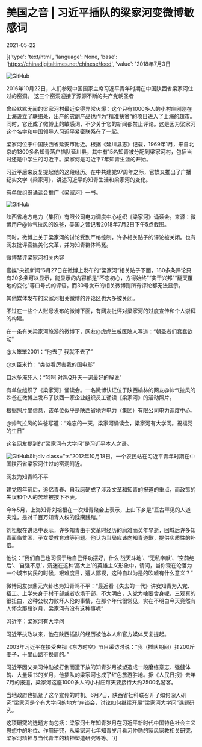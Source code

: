# 美国之音 | 习近平插队的梁家河变微博敏感词

2021-05-22

[{'type': 'text/html', 'language': None, 'base': 'https://chinadigitaltimes.net/chinese/feed', 'value': '2018年7月3日 

![GitHub](https://chinadigitaltimes.net/chinese/files/2021/05/3-1.jpeg)

2016年10月22日，人们参观中国国家主席习近平青年时期在中国陕西省梁家河住过的窑洞。 这三个窑洞迎接了源源不断的共产党朝圣者



曾经默默无闻的梁家河村最近变得异常火爆：这个只有1000多人的小村庄刚刚在上海设立了联络处，出产的农副产品也作为“精准扶贫”的项目进入了上海的超市。同时，它还成了微博上的敏感词，不少关于它的新闻都禁止评论。这是因为梁家河这个名字和中国领导人习近平紧密联系在了一起。

梁家河位于中国陕西省延安市附近。根据《延川县志》记载，1969年1月，来自北京的1300多名知青落户插队延川县，其中有15名知青被分配到梁家河村，包括当时还是中学生的习近平。梁家河是习近平7年知青生涯的开始。

习近平后来反复提起他的这段经历。在中共建党97周年之际，官媒又推出了广播纪实文学《梁家河》，讲述习近平的知青生活和梁家河的变化。

有单位组织诵读会推广《梁家河》一书。

![GitHub](https://chinadigitaltimes.net/chinese/files/2021/05/post-666260-60a8ee10040b6.png)

陕西省地方电力（集团）有限公司电力调度中心组织《梁家河》诵读会。来源：微博用户@帅气拉风的姝爸，美国之音记者2018年7月2日下午5点截图。



同时，微博上关于梁家河的讨论受到严格控制，许多相关贴子的评论被关闭。也有网友批评官媒美化文革，并为知青群体鸣冤。

微博禁评梁家河相关内容

官媒“央视新闻”6月27日在微博上发布的“梁家河”相关贴子下面，180多条评论只有20多条可以显示，能显示的内容都是“不忘初心，方得始终”“实干兴邦”“翻天覆地的变化”等口号式的评语。而30号发布的相关微博则所有评论都无法显示。

其他媒体发布的梁家河相关微博的评论区也大多被关闭。

不过在一些个人账号发布的微博下面，有网友批评对梁家河的过度宣传和个人崇拜的构建。

在一条有关梁家河旅游的微博下，网友@虎虎生威医院人写道：“朝圣者们蠢蠢欲动”

@大笨笨2001：“他去了 我就不去了”

@刘臣米竹：“类似看厉害我的国电影”

口水多淹死人：“呵呵 对鸡Q升天一词最好的解说”

有单位组织了《梁家河》诵读会。一名微博认证位于陕西榆林的网友@帅气拉风的姝爸在微博上发布了陕西一家企业组织员工诵读《梁家河》的活动照片。

根据照片里信息，该单位似乎是陕西省地方电力（集团）有限公司电力调度中心。

@帅气拉风的姝爸写道：“难忘的一天，梁家河诵读会，梁家河有大学问。祝福党的生日”

这名网友提到的“梁家河有大学问”是习近平本人之语。

![GitHub](https://chinadigitaltimes.net/chinese/files/2021/05/post-666260-60a8ee1159327.)&lt;div class=&quot;ts&quot;2012年10月18日，一个农民站在习近平青年时期在中国陕西省梁家河住过的窑洞附近。



网友为知青鸣不平

建党周年前后，追忆青春、自我磨砺成了涉及文革和知青的报道的重点，而政策的失误和个人的苦难被按下不表。

今年5月，上海知青刘祖根在一次知青聚会上表示，上山下乡是“亘古罕见的人道灾难，是对千百万知青人权的蹂躏践踏。”

刘祖根在讲话中表示，许多知青由于文革时经历的磨难而英年早逝，回城后许多知青面临贫困、子女受教育难等问题。他认为当局应该向知青道歉，提供实质性的补偿。

他说：“我们自己也习惯于给自己评功摆好，什么‘战天斗地’、‘无私奉献’、‘空前绝后’、‘自强不息’，沉迷在这种‘高大上’的英雄主义形象中，请问，当你现在沦落为一个城市贫民的时候，艰难度日，遭人鄙视，这种自以为是的吹嘘有什么意义？”

微博网友@鼎元六卦也为知青鸣不平：“最近看《失去的一代》讲女知青为入党、招工、上学失身于村干部或者农场干部，不太明白，入党为啥要舍身呢，三观真的很扭曲，这种公权力败坏人伦的事情，在那个年代很常见，实在不明白今天竟然有人怀念那段岁月，梁家河有没有这种事呢”

习近平：梁家河有大学问

习近平执政以来，他在陕西插队的经历被他本人和官方媒体反复提起。

2003年习近平在接受央视《东方时空》节目采访时说：“我（插队期间）扛200斤麦子，十里山路不换肩的。”

习近平因父亲习仲勋被打倒而遭下放的知青岁月被塑造成一段磨练意志、强健体魄、大量读书的岁月，他插队的梁家河也成了红色旅游胜地。据《人民日报》去年7月的报道，梁家河这座1000多人的小村庄每天要接待大约2500名游客。

当地政府也抓紧了这个宣传的时机。6月7日，陕西省社科联召开了如何深入研究“梁家河是个有大学问的地方”座谈会，讨论如何继续开展“梁家河大学问”课题研究。

这项研究的选题方向包括：梁家河七年知青岁月在习近平新时代中国特色社会主义思想中的地位、作用研究，从梁家河七年知青岁月看习仲勋的家风家教相关研究，梁家河精神与当代青年的精神塑造研究等等。'}]